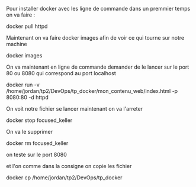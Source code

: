 Pour installer docker avec les ligne de commande dans un premmier temps on va faire :

docker pull httpd

Maintenant on va faire docker images afin de voir ce qui tourne sur notre machine 

docker images

On va maintenant en ligne de commande demander de le lancer sur le port 80 ou 8080 qui correspond au port localhost

docker run -v /home/jordan/tp2/DevOps/tp_docker/mon_contenu_web/index.html -p 8080:80 -d httpd

On voit notre fichier se lancer maintenant on va l'arreter

docker stop focused_keller  

On va le supprimer 

docker rm focused_keller

on teste sur le port 8080

et l'on comme dans la consigne on copie les fichier

docker cp /home/jordan/tp2/DevOps/tp_docker

